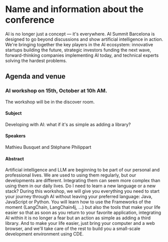 # Name and information about the conference
AI is no longer just a concept — it's everywhere. AI Summit Barcelona is designed to go beyond discussions and show artificial intelligence in action.
We're bringing together the key players in the AI ecosystem: innovative startups building the future, strategic investors funding the next wave, forward-thinking companies implementing AI today, and technical experts solving the hardest problems.

## Agenda and venue

### AI workshop on 15th, October at 10h AM.
The workshop will be in the discover room.

#### Subject
Developing with AI: what if it's as simple as adding a library?

#### Speakers 
Mathieu Busquet and Stéphane Philippart

#### Abstract
Artificial intelligence and LLM are beginning to be part of our personal and professional lives.
We are used to using them regularly, but our developments are different.
Integrating them can seem more complex than using them in our daily lives.
Do I need to learn a new language or a new stack?
During this workshop, we will give you everything you need to start your journey through AI without leaving your preferred language: Java, JavaScript or Python.
You will learn how to use the Frameworks of the moment (LangChain, LangChain4j, ...) but also the tools that make your life easier so that as soon as you return to your favorite application, integrating AI within it is no longer a fear but an action as simple as adding a third library.
And to make your life easier, just bring your computer and a web browser, and we'll take care of the rest to build you a small-scale development environment using CDE.
